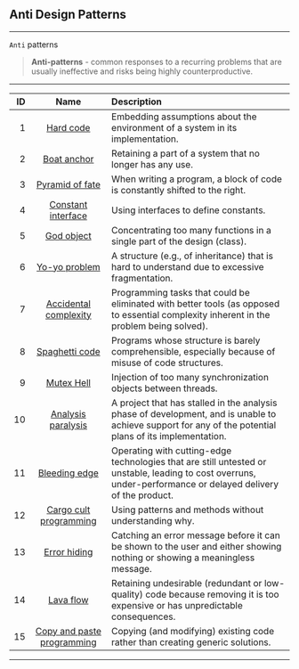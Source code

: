 ## Anti Design Patterns
***

`Anti` patterns
> **Anti-patterns** - common responses to a recurring problems that are usually ineffective
> and risks being highly counterproductive.

***
|  ID |                                          Name                                          | Description                                                                                                                                                   |
|----:|:--------------------------------------------------------------------------------------:|:--------------------------------------------------------------------------------------------------------------------------------------------------------------|
|   1 |                 [Hard code](https://en.wikipedia.org/wiki/Hard_coding)                 | Embedding assumptions about the environment of a system in its implementation.                                                                                |
|   2 |          [Boat anchor](https://en.wikipedia.org/wiki/Boat_anchor_(metaphor))           | Retaining a part of a system that no longer has any use.                                                                                                      |
|   3 |             [Pyramid of fate](https://en.wikipedia.org/wiki/Anti-pattern)              | When writing a program, a block of code is constantly shifted to the right.                                                                                   |
|   4 |         [Constant interface](https://en.wikipedia.org/wiki/Constant_interface)         | Using interfaces to define constants.                                                                                                                         |
|   5 |                 [God object](https://en.wikipedia.org/wiki/God_object)                 | Concentrating too many functions in a single part of the design (class).                                                                                      |
|   6 |              [Yo-yo problem](https://en.wikipedia.org/wiki/Yo-yo_problem)              | A structure (e.g., of inheritance) that is hard to understand due to excessive fragmentation.                                                                 |
|   7 |        [Accidental complexity](https://en.wikipedia.org/wiki/No_Silver_Bullet)         | Programming tasks that could be eliminated with better tools (as opposed to essential complexity inherent in the problem being solved).                       |
|   8 |             [Spaghetti code](https://en.wikipedia.org/wiki/Spaghetti_code)             | Programs whose structure is barely comprehensible, especially because of misuse of code structures.                                                           |
|   9 |                [Mutex Hell](https://en.wikipedia.org/wiki/Anti-pattern)                | Injection of too many synchronization objects between threads.                                                                                                |
|  10 |         [Analysis paralysis](https://en.wikipedia.org/wiki/Analysis_paralysis)         | A project that has stalled in the analysis phase of development, and is unable to achieve support for any of the potential plans of its implementation.       |
|  11 |              [Bleeding edge](https://en.wikipedia.org/wiki/Bleeding_Edge)              | Operating with cutting-edge technologies that are still untested or unstable, leading to cost overruns, under-performance or delayed delivery of the product. |
|  12 |     [Cargo cult programming](https://en.wikipedia.org/wiki/Cargo_cult_programming)     | Using patterns and methods without understanding why.                                                                                                         |
|  13 |               [Error hiding](https://en.wikipedia.org/wiki/Error_hiding)               | Catching an error message before it can be shown to the user and either showing nothing or showing a meaningless message.                                     |
|  14 |           [Lava flow](https://en.wikipedia.org/wiki/Lava_flow_(programming))           | Retaining undesirable (redundant or low-quality) code because removing it is too expensive or has unpredictable consequences.                                 |
|  15 | [Copy and paste programming](https://en.wikipedia.org/wiki/Copy-and-paste_programming) | Copying (and modifying) existing code rather than creating generic solutions.                                                                                 |
***
